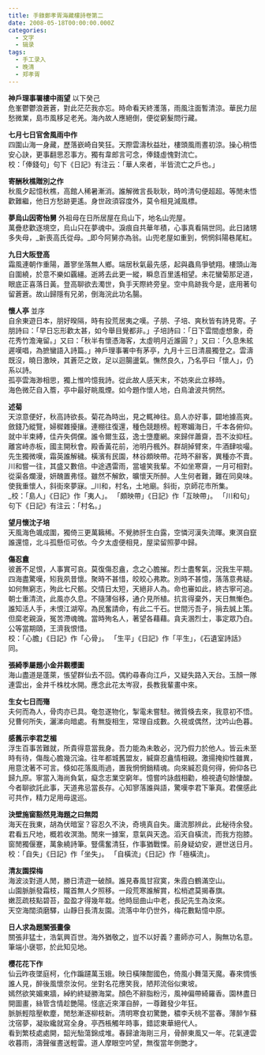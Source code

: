 ```yaml
---
title: 手錄鄭孝胥海藏樓詩卷第二
date: 2008-05-18T00:00:00.000Z
categories:
  - 文字
  - 辑录
tags:
  - 手工录入
  - 晚清
  - 郑孝胥
---
```


**神戶理事署樓中雨望** 以下癸己  
危峯鬱鬱浪蒼蒼，對此茫茫我亦忘。時命看天終濩落，雨風注面暫清涼。華民力屈愁微業，島市風移足老羌。海內故人應絕倒，便從窮髮問行藏。

**七月七日官舍風雨中作**  
四圍山海一身藏，歷落嶔崎自笑狂。天際雲濤秋益壯，樓頭風雨晝初涼。操心稍悟安心訣，更事翻思忍事方。獨有韋郎言可念，俸錢虛愧對流亡。  
校：「俸錢句」句下《日記》有注云：「華人來者，半皆流亡之戶也。」

**寄酬秋樵贈別之作**  
秋風夕起憶秋樵，高館人稀暑漸消。誰解微言長耿耿，時吟清句便超超。等閒未悟歡難繼，他日方愁跡更遙。身世政須容度外，莫令相見減風標。

**夢烏山因寄怡舅** 外祖母在日所居屋在烏山下，地名山兜屋。  
萬疊悲歡逐境空，烏山只在夢魂中。淚痕自共華年積，心事真看隔世同。此日諸甥多失母，_新喪高氏從母。_即今阿舅亦為翁。山兜老屋如重到，惘惘斜陽巷尾紅。

**九日大阪登高**  
霜風連朝作重陽，蕭寥坐落無人鄉。端居秋氣最先感，起與蟲鳥爭號翔。樓頭山海自圍繞，於意不樂如覊繮。逝將去此更一縱，瞬息百里遙相望。未花蠻菊那足道，眼底正喜落日黃。登高聊欲去濁世，負手天際終旁皇。空中鳥跡我今是，底用著句留蒼蒼。故山歸隱有兄弟，倒海浣此功名腸。

**懷人亭** 並序  
自余東遊日本，朋好暌隔，時有投荒居夷之嘆。子朋、子培、爽秋皆有詩見寄。子朋詩曰：「早日忘形歡太甚，如今舉目覺都非。」子培詩曰：「日下雲間虛想象，奇花秀竹澹淹留。」又曰：「秋半有懷憑海客，太虛明月近誰圓？」又曰：「久息朱絃遲嘆唱，為摭蠻語入詩篇。」神戶理事署中有茅亭，九月十三日清晨獨登之。雲濤既沒，曉日激映，其蒼茫之致，足以迴腸盪氣。憮然良久，乃名亭曰「懷人」，仍系以詩。  
孤亭雲海渺相思，獨上惟吟憶我詩。從此故人感天末，不妨來此立移時。  
海色微茫自入簷，亭中最好眺風煙。如今題作懷人地，白鳥滄波共惘然。

**述菊**  
天涼意便好，秋高詩欲長。菊花為時出，見之輒神往。島人亦好事，闢地據高爽。斂錢乃縱覽，婦穉雜擾攘。連棚往復還，種色競題榜。輕寒媚海日，千本各俯仰。就中半束縛，佳卉失倜儻。誰令爾生茲，逸士墮塵網。來歸伴蕭齋，吾不汝抑枉。  
離宮峙赤板，國主開秋會。殿香黃花前，池明丹楓外。群胡掉臂來，牛酒肆啖嘬。先生獨微嘆，霜英誰解穢。橫濱有民園，林谷頗映帶。花時不辭客，異種亦不賣。川和嘗一往，其盛又數倍。中途遇雷雨，當壚笑我輩。不如坐寒齋，一月可相對。從渠各爛漫，妍醜置弗怪。雖然不解飲，曠懷天所醉。人生何者難，難在同臭味。使我重懷人，斜街來夢寐。_川和，村名，土地廟。斜街，京師花市所集。  
_校：「島人」《日記》作「夷人」。 「頗映帶」《日記》作「互映帶」。 「川和句」句下《日記》有注云：「村名。」

**望月懷沈子培**  
天風海色颯成圍，獨倚三更萬籟稀。不覺肺肝生白露，空憐河漢失流暉。東溟自竄誰還憶，北斗孤懸佢可依。今夕太虛便相見，屋梁留照夢中歸。

**傷忍盦**  
彼蒼不足恨，人事實可哀。莫復傷忍盦，念之心膽摧。烈士盡奪氣，況我生平期。四海盡驚嘆，矧我夙昔懷。聚時不甚惜，皎皎心弗欺。別時不甚憶，落落意弗疑。如何無窮志，殉此七尺骸。交情日太短，天絕非人為。命也審如此，終古寧可追。  
朝士重清流，此風亦久息。不隨薄俗移，通介見所植。抗言得棄外，天日無慚色。誰知活人手，未恨江湖窄。為民奮請命，有此二千石。世間污吾子，捐去誠上策。但縻老親淚，冤苦滯魂魄。當時殉名人，著望各藉藉。貪夫溷烈士，事定眾乃白。公等當期頤，王濟我恨惜。  
校：「心膽」《日記》作「心骨」。 「生平」《日記》作「平生」，《石遺室詩話》同。

**張綺季屬題小金井觀櫻圖**  
海山盡道是蓬萊，悵望群仙去不回。偶約尋春向江戶，又疑失路入天台。玉顏一隊連雲出，金井千株枕水開。應念此花太岑寂，長教我輩畫中來。

**生女七日而殤**  
夫何而為人，骨肉亦已具。奄忽遂物化，掣電未嘗駐。微質倏去來，我意初不悟。兒曹何所失，灑涕向暗處。有無旋相生，常理自成數。久視或偶然，沈吟山色暮。

**感舊示李君芝楣**  
浮生百事苦難就，所貴得意當我身。吾力能為未敢必，況乃假力於他人。皆云未至時有待，傷哉心膽幾沉淪。往年都城舊盟友，緘齋忍盦情相親。激揚掩抑性雖異，用意沈著不可言。倏如花落風雨過，置我惘惘銷精魂。向來緘忍竟何得，俯仰各已歸九原。寧當入海尚負氣，癡念志業空窮年。憶嘗吟詠戲相勸，檢視遺句餘悽酸。今者聊欲託此事，天道弗忌當長存。心知寥落誰與語，驚嘆李君下筆真。君儻感此可共作，精力足用毋逡巡。

**決壁施窗豁然見海題之曰無悶**  
海天在我東，胡為伏暗室？容忍久不決，奇境真自失。庸流那辨此，此秘待余發。君看五尺地，概若收溟渤。閒來一據案，意氣與天逸。滔天自橫流，而我方抱膝。窗閒獨偃蹇，萬象繞詩筆。豎儒奮清狂，作事猶戰慄。前身疑幼安，遯世送日月。  
校：「自失」《日記》作「坐失」。 「自橫流」《日記》作「極橫流」。

**清友園探梅**  
海波淡對道人閒，勝日清遊一破顏。誰見春風甘寂寞，朱霞白鶴滿空山。  
山園脈脈發霜枝，隴首無人夕照移。一段荒寒誰解賞，松梢遮莫揭春旗。  
嫩蕊疏枝點碧苔，盈盈才得幾年栽。他時屈曲山中老，長記先生為汝來。  
天空海闊須磨驛，山靜日長清友園。流落中年仍世外，梅花數點憶中原。

**日人求為題關張畫像**  
關張非猛士，浩氣興百世。海外猶敬之，豈不以好義？畫師亦可人，胸無功名意。筆端小襃鄂，於此知见地。

**樱花花下作**  
仙云昨夜墜庭柯，化作蹁躚萬玉娥。映日橫陳酣國色，倚風小舞蕩天魔。春來惆悵誰人見，醉後風懷奈汝何。坐對名花應笑我，陋邦流俗似東坡。  
嫣然欲笑媚東牆，綽約終疑勝海棠。顏色不辭脂粉污，風神偏帶綺羅香。園林盡日開圖畫，絲管含情趁艷陽。怪底近來渾自醉，一尊難發少年狂。  
脈脈輕陰壓軟塵，閒愁漸逐柳枝新。清明寒食初驚艷，穠李夭桃不當春。薄醉乍蘇沈宿夢，凝妝纔就寫全身。亭西棖觸年時事，錯認東華絕代人。  
看到繁枝處處開，韶光駘蕩錦成堆。春歸滄海剛三月，骨醉東風又一年。花氣連雲收暮雨，濤聲催晝送輕雷。道人摩眼空吟望，無復當年側艷才。
